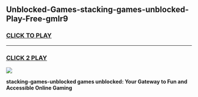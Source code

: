 
## Unblocked-Games-stacking-games-unblocked-Play-Free-gmlr9
<h3>
<a href="https://premium76.site?title=stacking-games-unblocked&ref=18A">CLICK TO PLAY</a></h3>
<hr>

<h3>
<a href="https://premium76.site?title=stacking-games-unblocked&ref=18A">CLICK 2 PLAY</a>
  
</h3>

<a href="https://premium76.site?title=stacking-games-unblocked&ref=18A"><img src="https://clearcache.store/games.png"></a>


**stacking-games-unblocked games unblocked: Your Gateway to Fun and Accessible Online Gaming**
